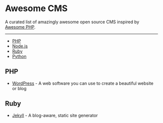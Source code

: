 # Awesome CMS

A curated list of amazingly awesome open source CMS inspired by [Awesome PHP](https://github.com/ziadoz/awesome-php).

-----

- [PHP](#php)
- [Node.js](#nodejs)
- [Ruby](#ruby)
- [Python](#python)

## PHP

- [WordPress](https://github.com/WordPress/WordPress) - A web software you can use to create a beautiful website or blog

## Ruby

- [Jekyll](https://github.com/jekyll/jekyll) - A blog-aware, static site generator
